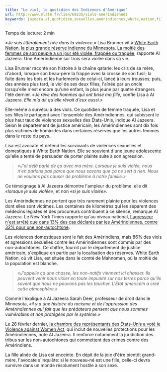 ```yaml
---
title: "Le viol, le quotidien des Indiennes d'Amérique"
url: http://www.slate.fr/lien/69235/viols-amerindiennes
keywords: jazeera,al,quotidien,sexuelles,amérindiennes,white,nation,fille,viol,indiennes,damérique,lisa,violences,violée
---
```

Temps de lecture: 2 min

*«Je suis littéralement née dans la violence.»* Lisa Brunner vit à [White Earth Nation](http://www.whiteearth.com/), [la plus grande réserve indienne du Minnesota](http://jsa.revues.org/index393.html). [La moitié des femmes de son peuple a un jour été violée, frappée ou traquée](http://www.aljazeera.com/indepth/features/2013/03/201334111633172507.html), rapporte Al Jazeera. Une Amérindienne sur trois sera violée dans sa vie.

Lisa Brunner raconte son histoire à la chaîne qatarie: les cris de sa mère, d\'abord, lorsque son beau-père la frappe avec la crosse de son fusil; la fuite dans les bois et les hurlements de celui-ci, lancé à leurs trousses; puis, des années plus tard, le viol de ses deux filles, l'aînée par un oncle lorsqu\'elle n\'est encore qu\'une enfant, la plus jeune par quatre étrangers l\'été dernier. *«Je rêve des hommes qui ont brisé ma fille,* confie Lisa à Al Jazeera. *Elle m\'a dit qu\'elle rêvait d\'eux aussi.»*

Elle-même a survécu à des viols. Ce quotidien de femme traquée, Lisa et ses filles le partagent avec l\'ensemble des Amérindiennes, qui subissent le plus haut taux de violences sexuelles des États-Unis, indique Al Jazeera. Selon le département de justice américain, les Amérindiennes sont dix fois plus victimes de homicides dans certaines réserves que les autres femmes dans le reste du pays.

Lisa est avocate et défend les survivants de violences sexuelles et domestiques à White Earth Nation. Elle se souvient d\'une jeune adolescente qu\'elle a tenté de persuader de porter plainte suite à son agression.

> *«J\'ai déjà parlé de ça avec ma mère. Lorsque je suis violée, nous n\'en parlons pas parce que nous savons que ça ne sert à rien. Nous ne voulons pas causer de problème à notre famille.»*

Ce témoignage à Al Jazeera démontre l\'ampleur du problème: elle dit *«lorsque je suis violée»*, et non *«si je suis violée»*.

Les Amérindiennes ne portent que très rarement plainte pour les violences dont elles sont victimes. Les centaines de kilomètres qui les séparent des médecins légistes et des procureurs contribuent à ce silence, remarque Al Jazeera. Le New York Times rapporte qu\'au niveau national, [l\'agresseur n\'est arrêté que dans 13% des cas déclarés par les Amérindiennes, contre 32% pour une non-autochtone](http://www.nytimes.com/2012/05/23/us/native-americans-struggle-with-high-rate-of-rape.html?pagewanted=all&_r=0).

Les violences domestiques sont le fait des Amérindiens, mais 86% des viols et agressions sexuelles contre les Amérindiennes sont commis par des non-autochtones. Ce chiffre, fournit par le département de justice américain, s\'explique en partie par la localisation des réserves. White Earth Nation, où vit Lisa, est située dans le comté de Mahnomen, où la moitié de la population est blanche.

> *«J\'appelle ça une chasse, les non-natifs viennent ici chasser. Ils peuvent venir nous violer en toute impunité sur nos terres parce qu\'ils savent que nous ne pouvons pas les toucher. L\'Etat américain a créé cette atmosphère.»*

Comme l\'explique à Al Jazeera Sarah Deer, professeur de droit dans le Minnesota, *«il y a une histoire du racisme et de l\'oppression des Amérindiennes qui fait que les prédateurs pensent que nous sommes vulnérables et non protégées par le système.»*

Le 28 février dernier, [la chambre des représentants des États-Unis a voté le Violence against Women Act](http://blog.seattlepi.com/seattlepolitics/2013/03/07/obama-signs-violence-against-women-act-into-law/), qui inclut de nouvelles protections pour les Amérindiennes, note Al Jazeera. Il renforce notamment la juridiction des tribus sur les non-autochtones qui commettent des crimes contre des Amérindiens.

La fille aînée de Lisa est enceinte. En dépit de la joie d\'être bientôt grand-mère, l\'avocate s\'inquiète: si le nouveau-né est une fille, celle-ci devra survivre dans un monde résolument hostile à son sexe.
